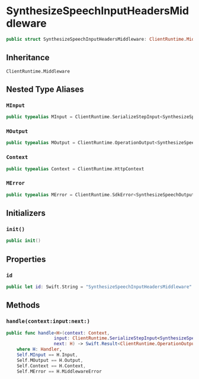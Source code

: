 # SynthesizeSpeechInputHeadersMiddleware

``` swift
public struct SynthesizeSpeechInputHeadersMiddleware: ClientRuntime.Middleware 
```

## Inheritance

`ClientRuntime.Middleware`

## Nested Type Aliases

### `MInput`

``` swift
public typealias MInput = ClientRuntime.SerializeStepInput<SynthesizeSpeechInput>
```

### `MOutput`

``` swift
public typealias MOutput = ClientRuntime.OperationOutput<SynthesizeSpeechOutputResponse>
```

### `Context`

``` swift
public typealias Context = ClientRuntime.HttpContext
```

### `MError`

``` swift
public typealias MError = ClientRuntime.SdkError<SynthesizeSpeechOutputError>
```

## Initializers

### `init()`

``` swift
public init() 
```

## Properties

### `id`

``` swift
public let id: Swift.String = "SynthesizeSpeechInputHeadersMiddleware"
```

## Methods

### `handle(context:input:next:)`

``` swift
public func handle<H>(context: Context,
                  input: ClientRuntime.SerializeStepInput<SynthesizeSpeechInput>,
                  next: H) -> Swift.Result<ClientRuntime.OperationOutput<SynthesizeSpeechOutputResponse>, MError>
    where H: Handler,
    Self.MInput == H.Input,
    Self.MOutput == H.Output,
    Self.Context == H.Context,
    Self.MError == H.MiddlewareError
```
